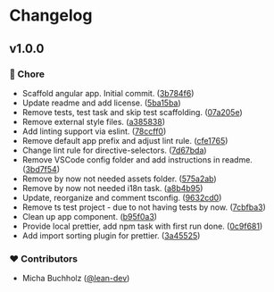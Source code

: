 # Changelog


## v1.0.0


### 🏡 Chore

  - Scaffold angular app. Initial commit. ([3b784f6](https://github.com/lean-ng/template/commit/3b784f6))
  - Update readme and add license. ([5ba15ba](https://github.com/lean-ng/template/commit/5ba15ba))
  - Remove tests, test task and skip test scaffolding. ([07a205e](https://github.com/lean-ng/template/commit/07a205e))
  - Remove external style files. ([a385838](https://github.com/lean-ng/template/commit/a385838))
  - Add linting support via eslint. ([78ccff0](https://github.com/lean-ng/template/commit/78ccff0))
  - Remove default app prefix and adjust lint rule. ([cfe1765](https://github.com/lean-ng/template/commit/cfe1765))
  - Change lint rule for directive-selectors. ([7d67bda](https://github.com/lean-ng/template/commit/7d67bda))
  - Remove VSCode config folder and add instructions in readme. ([3bd7f54](https://github.com/lean-ng/template/commit/3bd7f54))
  - Remove by now not needed assets folder. ([575a2ab](https://github.com/lean-ng/template/commit/575a2ab))
  - Remove by now not needed i18n task. ([a8b4b95](https://github.com/lean-ng/template/commit/a8b4b95))
  - Update, reorganize and comment tsconfig. ([9632cd0](https://github.com/lean-ng/template/commit/9632cd0))
  - Remove ts test project - due to not having tests by now. ([7cbfba3](https://github.com/lean-ng/template/commit/7cbfba3))
  - Clean up app component. ([b95f0a3](https://github.com/lean-ng/template/commit/b95f0a3))
  - Provide local prettier, add npm task with first run done. ([0c9f681](https://github.com/lean-ng/template/commit/0c9f681))
  - Add import sorting plugin for prettier. ([3a45525](https://github.com/lean-ng/template/commit/3a45525))

### ❤️  Contributors

- Micha Buchholz ([@lean-dev](http://github.com/lean-dev))

